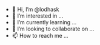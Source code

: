 - 👋 Hi, I’m @lodhask
- 👀 I’m interested in ...
- 🌱 I’m currently learning ...
- 💞️ I’m looking to collaborate on ...
- 📫 How to reach me ...

<!---
lodhask/lodhask is a ✨ special ✨ repository because its `README.md` (this file) appears on your GitHub profile.
You can click the Preview link to take a look at your changes.
--->
